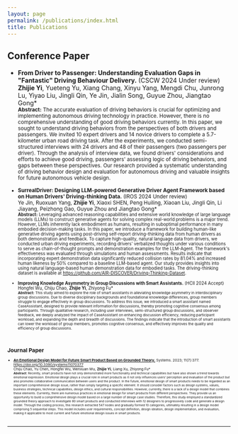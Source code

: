 ```yaml
---
layout: page
permalink: /publications/index.html
title: Publications
---
```



## Conference Paper

- **From Driver to Passenger: Understanding Evaluation Gaps in "Fantastic" Driving Behaviour Delivery.** (CSCW 2024 Under review)<br>
**Zhijie Yi**, Yueteng Yu, Xiang Chang, Xinyu Yang, Mengdi Chu, Junrong Lu, Yiyao Liu, Jingli Qin, Ye Jin, Jialin Song, Guyue Zhou, Jiangtao Gong*<br>
<small>**Abstract:** The accurate evaluation of driving behaviors is crucial for optimizing and implementing autonomous driving technology in practice. However, there is no comprehensive understanding of good driving behaviors currently. In this paper, we sought to understand driving behaviors from the perspectives of both drivers and passengers. We invited 10 expert drivers and 14 novice drivers to complete a 5.7-kilometer urban road driving task. After the experiments, we conducted semi-structured interviews with 24 drivers and 48 of their passengers (two passengers per driver). Through the analysis of interview data, we found drivers' considerations and efforts to achieve good driving, passengers' assessing logic of driving behaviors, and gaps between these perspectives. Our research provided a systematic understanding of driving behavior design and evaluation for autonomous driving and valuable insights for future autonomous vehicle design.

- **SurrealDriver: Designing LLM-powered Generative Driver Agent Framework based on Human Drivers' Driving-thinking Data.** (IROS 2024 Under review)<br>
Ye Jin, Ruoxuan Yang, **Zhijie Yi**, Xiaoxi SHEN, Peng Huiling, Xiaoan Liu, Jingli Qin, Li Jiayang, Peizhong Gao, Guyue Zhou and Jiangtao Gong*<br>
<small>**Abstract:** Leveraging advanced reasoning capabilities and extensive world knowledge of large language models (LLMs) to construct generative agents for solving complex real-world problems is a major trend. However, LLMs inherently lack embodiment as humans, resulting in suboptimal performance in many embodied decision-making tasks. In this paper, we introduce a framework for building human-like generative driving agents using post-driving self-report driving-thinking data from human drivers as both demonstration and feedback. To capture high-quality, natural language data from drivers, we conducted urban driving experiments, recording drivers' verbalized thoughts under various conditions to serve as chain-of-thought prompts and demonstration examples for the LLM-Agent. The framework's effectiveness was evaluated through simulations and human assessments. Results indicate that incorporating expert demonstration data significantly reduced collision rates by 81.04% and increased human likeness by 50% compared to a baseline LLM-based agent. Our study provides insights into using natural language-based human demonstration data for embodied tasks. The driving-thinking dataset is available at https://github.com/AIR-DISCOVER/Driving-Thinking-Dataset.

- **Improving Knowledge Asymmetry in Group Discussions with Smart Assistants.** (HCII 2024 Accept)<br>
Hongfei Wu, Chiju Chao, **Zhijie Yi**, Zhiyong Fu*<br>
<small>**Abstract:** This study aimed to explore the role of smart assistants in alleviating knowledge asymmetry in interdisciplinary group discussions. Due to diverse disciplinary backgrounds and foundational knowledge differences, group members struggle to engage effectively in group discussions. To address this issue, we introduced a smart assistant named CaseAssistant, designed to provide relevant information for discussions, thereby promoting cognitive consensus among 
participants. Through qualitative research, including user interviews, semi-structured group discussions, and observer feedback, we deeply analyzed the impact of CaseAssistant on enhancing discussion efficiency, reducing participant workload, and expanding the depth and breadth of discussions. The findings indicate that the introduction of smart assistants can lower the workload of group members, promotes cognitive consensus, and effectively improves the quality and efficiency of group discussions.

  <br>

## Journal Paper

- [**An Emotional Design Model for Future Smart Product Based on Grounded Theory.**](https://www.mdpi.com/2079-8954/11/7/377) Systems. 2023; 11(7):377. https://doi.org/10.3390/systems11070377<br>
Chiju Chao, Yu Chen, Hongfei Wu, Wenxuan Wu, **Zhijie Yi**, Liang Xu, Zhiyong Fu*<br>
<small>**Abstract:** Recently, smart products have not only demonstrated more functionality and technical capabilities but have also shown a trend towards emotional expression. Emotional design plays a crucial role in smart products as it not only influences users’ perception and evaluation of the product but also promotes collaborative communication between users and the product. In the future, emotional design of smart products needs to be regarded as an important comprehensive design issue, rather than simply targeting a specific element. It should consider factors such as design systems, values, business strategies, technical capabilities, design ethics, and cultural responsibilities. However, currently, there is a lack of a design model that combines these elements. Currently, there are numerous practices in emotional design for smart products from different perspectives. They provide us an opportunity to build a comprehensive design model based on a large number of design case studies. Therefore, this study employed a standardized grounded theory approach to investigate 80 smart products and conducted interviews with 12 designers to progressively code and generate a design model. Through the coding process, this research extracted 547 nodes and gradually formed 10 categories, ultimately resulting in a design model comprising 5 sequential steps. This model includes user requirements, concept definition, design ideation, design implementation, and evaluation, making it applicable to most current and future emotional design issues in smart products.

  <br>

---
